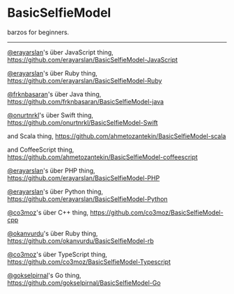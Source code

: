 BasicSelfieModel
================

barzos for beginners.

___
[@erayarslan](https://github.com/erayarslan)'s über JavaScript thing, https://github.com/erayarslan/BasicSelfieModel-JavaScript

[@erayarslan](https://github.com/erayarslan)'s über Ruby thing, https://github.com/erayarslan/BasicSelfieModel-Ruby

[@frknbasaran](https://github.com/frknbasaran)'s über Java thing, https://github.com/frknbasaran/BasicSelfieModel-java

[@onurtnrkl](https://github.com/onurtnrkl)'s über Swift thing, https://github.com/onurtnrkl/BasicSelfieModel-Swift

and Scala thing, https://github.com/ahmetozantekin/BasicSelfieModel-scala

and CoffeeScript thing, https://github.com/ahmetozantekin/BasicSelfieModel-coffeescript

[@erayarslan](https://github.com/erayarslan)'s über PHP thing, https://github.com/erayarslan/BasicSelfieModel-PHP

[@erayarslan](https://github.com/erayarslan)'s über Python thing, https://github.com/erayarslan/BasicSelfieModel-Python

[@co3moz](https://github.com/co3moz)'s über  C++ thing, https://github.com/co3moz/BasicSelfieModel-cpp

[@okanvurdu](https://github.com/okanvurdu)'s über  Ruby thing, https://github.com/okanvurdu/BasicSelfieModel-rb

[@co3moz](https://github.com/co3moz)'s über TypeScript thing, https://github.com/co3moz/BasicSelfieModel-Typescript

[@gokselpirnal](https://github.com/gokselpirnal)'s Go thing, https://github.com/gokselpirnal/BasicSelfieModel-Go 



